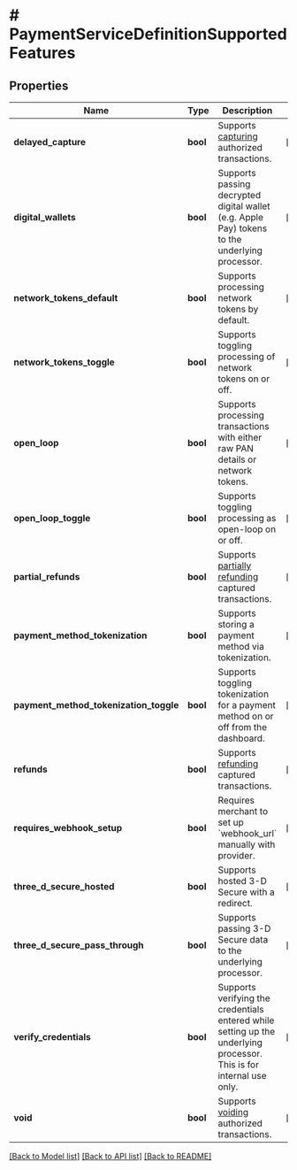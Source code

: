 # # PaymentServiceDefinitionSupportedFeatures

## Properties

Name | Type | Description | Notes
------------ | ------------- | ------------- | -------------
**delayed_capture** | **bool** | Supports [capturing](#operation/capture-transaction) authorized transactions. | [optional]
**digital_wallets** | **bool** | Supports passing decrypted digital wallet (e.g. Apple Pay) tokens to the underlying processor. | [optional]
**network_tokens_default** | **bool** | Supports processing network tokens by default. | [optional]
**network_tokens_toggle** | **bool** | Supports toggling processing of network tokens on or off. | [optional]
**open_loop** | **bool** | Supports processing transactions with either raw PAN details or network tokens. | [optional]
**open_loop_toggle** | **bool** | Supports toggling processing as open-loop on or off. | [optional]
**partial_refunds** | **bool** | Supports [partially refunding](#operation/refund-transaction) captured transactions. | [optional]
**payment_method_tokenization** | **bool** | Supports storing a payment method via tokenization. | [optional]
**payment_method_tokenization_toggle** | **bool** | Supports toggling tokenization for a payment method on or off from the dashboard. | [optional]
**refunds** | **bool** | Supports [refunding](#operation/refund-transaction) captured transactions. | [optional]
**requires_webhook_setup** | **bool** | Requires merchant to set up &#x60;webhook_url&#x60; manually with provider. | [optional]
**three_d_secure_hosted** | **bool** | Supports hosted 3-D Secure with a redirect. | [optional]
**three_d_secure_pass_through** | **bool** | Supports passing 3-D Secure data to the underlying processor. | [optional]
**verify_credentials** | **bool** | Supports verifying the credentials entered while setting up the underlying processor. This is for internal use only. | [optional]
**void** | **bool** | Supports [voiding](#operation/void-transaction) authorized transactions. | [optional]

[[Back to Model list]](../../README.md#models) [[Back to API list]](../../README.md#endpoints) [[Back to README]](../../README.md)
